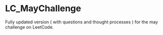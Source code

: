 # LC_MayChallenge
Fully updated version ( with questions and thought processes ) for the may challenge on LeetCode.
